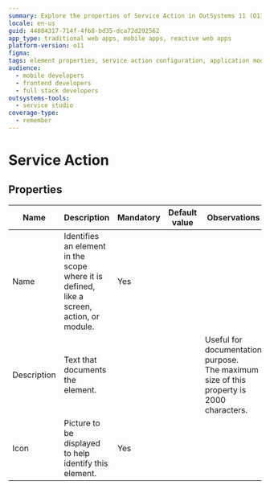 ```yaml
---
summary: Explore the properties of Service Action in OutSystems 11 (O11), detailing element identification, documentation, and iconography.
locale: en-us
guid: 44084317-714f-4fb8-bd35-dca72d292562
app_type: traditional web apps, mobile apps, reactive web apps
platform-version: o11
figma:
tags: element properties, service action configuration, application modelling, user interface design
audience:
  - mobile developers
  - frontend developers
  - full stack developers
outsystems-tools:
  - service studio
coverage-type:
  - remember
---
```


# Service Action


## Properties

<table markdown="1">
<thead>
<tr>
<th>Name</th>
<th>Description</th>
<th>Mandatory</th>
<th>Default value</th>
<th>Observations</th>
</tr>
</thead>
<tbody>
<tr>
<td title="Name">Name</td>
<td>Identifies an element in the scope where it is defined, like a screen, action, or module.</td>
<td>Yes</td>
<td></td>
<td></td>
</tr>
<tr>
<td title="Description">Description</td>
<td>Text that documents the element.</td>
<td></td>
<td></td>
<td>Useful for documentation purpose.<br/>The maximum size of this property is 2000 characters.</td>
</tr>
<tr>
<td title="Icon">Icon</td>
<td>Picture to be displayed to help identify this element.</td>
<td>Yes</td>
<td></td>
<td></td>
</tr>
</tbody>
</table>

